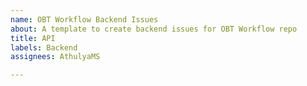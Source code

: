 ```yaml
---
name: OBT Workflow Backend Issues
about: A template to create backend issues for OBT Workflow repo
title: API
labels: Backend
assignees: AthulyaMS

---
```




